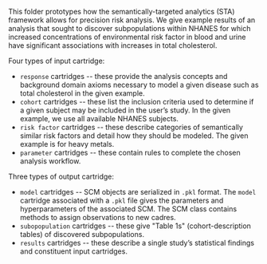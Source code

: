 This folder prototypes how the semantically-targeted analytics (STA) framework allows for precision risk analysis. We give example results of an analysis that sought to discover subpopulations within NHANES for which increased concentrations of environmental risk factor in blood and urine have significant associations with increases in total cholesterol.


Four types of input cartridge:

* `response` cartridges -- these provide the analysis concepts and background domain axioms necessary to model a given disease such as total cholesterol in the given example.
* `cohort` cartridges -- these list the inclusion criteria used to determine if a given subject may be included in the user’s study. In the given example, we use all available NHANES subjects.
* `risk factor` cartridges -- these describe categories of semantically similar risk factors and detail how they should be modeled. The given example is for heavy metals. 
* `parameter` cartridges -- these contain rules to complete the chosen analysis workflow.




Three types of output cartridge:

* `model` cartridges -- SCM objects are serialized in `.pkl` format. The `model` cartridge associated with a `.pkl` file gives the 
parameters and hyperparameters of the associated SCM. The SCM class contains methods to assign observations to new cadres.
* `subopopulation` cartridges -- these give "Table 1s" (cohort-description tables) of discovered subpopulations.
* `results` cartridges -- these describe a single study’s statistical findings and constituent input cartridges.

